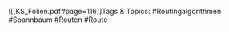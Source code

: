 
![[KS_Folien.pdf#page=116]]Tags & Topics:
   #Routingalgorithmen
   #Spannbaum
   #Routen
   #Route